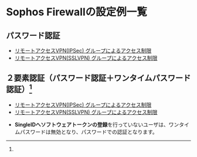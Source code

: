 # Sophos Firewallの設定例一覧
## パスワード認証
* [リモートアクセスVPN(IPSec) グループによるアクセス制限](vpn-group-password.md)
* [リモートアクセスVPN(SSLVPN) グループによるアクセス制限](sslvpn-group-password.md)

## ２要素認証（パスワード認証＋ワンタイムパスワード認証）[^1]
* [リモートアクセスVPN(IPSec) グループによるアクセス制限](vpn-group-otp.md)
* [リモートアクセスVPN(SSLVPN) グループによるアクセス制限](sslvpn-group-otp.md)

[^1]:
  * **SingleIDへソフトウェアトークンの登録**を行っていないユーザは、ワンタイムパスワードは無効となり、パスワードでの認証となります。


